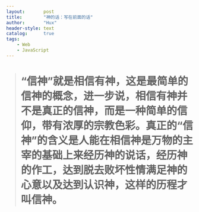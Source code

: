 ```yaml
---
layout:       post
title:        "神的话：写在前面的话"
author:       "Hux"
header-style: text
catalog:      true
tags:
    - Web
    - JavaScript
---
```


><h1>
>
>“信神”就是相信有神，这是最简单的信神的概念，进一步说，相信有神并不是真正的信神，而是一种简单的信仰，带有浓厚的宗教色彩。真正的“信神”的含义是人能在相信神是万物的主宰的基础上来经历神的说话，经历神的作工，达到脱去败坏性情满足神的心意以及达到认识神，这样的历程才叫信神。
</h1>

